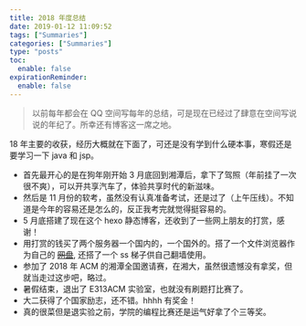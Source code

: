 ```yaml
---
title: 2018 年度总结
date: 2019-01-12 11:09:52
tags: ["Summaries"]
categories: ["Summaries"]
type: "posts"
toc:
  enable: false
expirationReminder:
  enable: false
---
```


> 以前每年都会在 QQ 空间写每年的总结，可是现在已经过了肆意在空间写说说的年纪了。所幸还有博客这一席之地。

<!--more-->

18 年主要的收获，经历大概就在下面了，可还是没有学到什么硬本事，寒假还是要学习一下 java 和 jsp。

* 首先最开心的是在狗年刚开始 3 月底回到湘潭后，拿下了驾照（年前挂了一次很不爽），可以开共享汽车了，体验共享时代的新滋味。
* 然后是 11 月份的软考，虽然没有认真准备考试，还是过了（上午压线）。不知道是今年的容易还是怎么的，反正我考完就觉得挺容易的。
* 5 月底搭建了现在这个 hexo 静态博客，还收到了一些网上朋友的打赏，感谢！
* 用打赏的钱买了两个服务器一个国内的，一个国外的。搭了一个文件浏览器作为自己的 [~~网盘~~](https://pan.lruihao.cn), 还搭了一个 ss 梯子供自己翻墙使用。
* 参加了 2018 年 ACM 的湘潭全国邀请赛，在湘大，虽然很遗憾没有拿奖，但就当走过这步吧，略过。
* 暑假结束，退出了 E313ACM 实验室，也就没有刷题打比赛了。
* 大二获得了个国家励志，还不错。hhhh 有奖金！
* 真的很菜但是退实验之前，学院的编程比赛还是运气好拿了个三等奖。